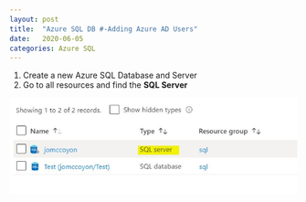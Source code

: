 ```yaml
---
layout: post
title:  "Azure SQL DB #-Adding Azure AD Users"
date:   2020-06-05
categories: Azure SQL
---
```

1.  Create a new Azure SQL Database and Server
2.  Go to all resources and find the <b>SQL Server</b>
<img src="/images/SQLSewrver.JPG">
